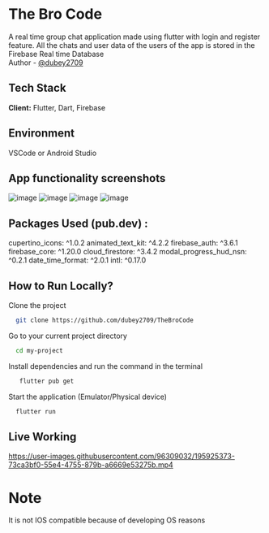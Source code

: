 # The Bro Code

A real time group chat application made using flutter with login and register feature. All the chats and user data of the users of the app is stored in the Firebase Real time Database<br>
Author - [@dubey2709](https://github.com//dubey2709)
## Tech Stack

**Client:** Flutter, Dart, Firebase

## Environment 
VSCode or Android Studio



## App functionality screenshots
![image](https://user-images.githubusercontent.com/96309032/195932973-89c29eda-98f7-4696-a82b-6121e5c64df7.png)
![image](https://user-images.githubusercontent.com/96309032/195933112-2c94c322-49eb-4102-9c35-e031d75f9438.png)
![image](https://user-images.githubusercontent.com/96309032/195933309-eb3f1b69-c7f4-4b9f-ad7d-3e339dcd1183.png)
![image](https://user-images.githubusercontent.com/96309032/195933537-78e0207b-9841-4e68-84cc-37c9a898e994.png)

## Packages Used (pub.dev) :
  cupertino_icons: ^1.0.2
  animated_text_kit: ^4.2.2
  firebase_auth: ^3.6.1
  firebase_core: ^1.20.0
  cloud_firestore: ^3.4.2
  modal_progress_hud_nsn: ^0.2.1
  date_time_format: ^2.0.1
  intl: ^0.17.0

## How to Run Locally?

Clone the project

```bash
  git clone https://github.com/dubey2709/TheBroCode
```

Go to your current project directory

```bash
  cd my-project
```

Install dependencies and run the command in the terminal

```bash
   flutter pub get
```

Start the application (Emulator/Physical device)

```bash
  flutter run 
```

## Live Working

https://user-images.githubusercontent.com/96309032/195925373-73ca3bf0-55e4-4755-879b-a6669e53275b.mp4

# Note
It is not IOS compatible because of developing OS reasons

    
